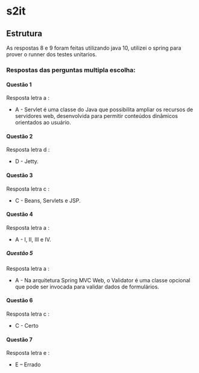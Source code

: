# s2it
## Estrutura

As respostas 8 e 9 foram feitas utilizando java 10, utilizei o spring para prover o runner dos testes unitarios.

### Respostas das perguntas multipla escolha:

#### Questão 1
Resposta letra a :
 *  A - Servlet é uma classe do Java que possibilita ampliar os recursos de servidores web,
    desenvolvida para permitir conteúdos dinâmicos orientados ao usuário.
    
#### Questão 2
Resposta letra d :
* D - Jetty.

#### Questão 3
Resposta letra c :
* C - Beans, Servlets e JSP.
#### Questão 4
Resposta letra a :
* A - I, II, III e IV.
##### Questão 5
Resposta letra a :
* A - Na arquitetura Spring MVC Web, o Validator é uma classe opcional que pode ser
  invocada para validar dados de formulários.
#### Questão 6
Resposta letra c : 
* C - Certo
#### Questão 7
Resposta letra e :
* E – Errado
